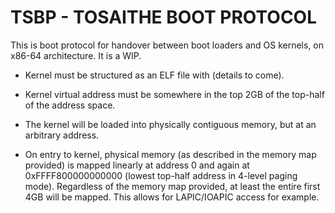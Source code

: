 # TSBP - TOSAITHE BOOT PROTOCOL

This is boot protocol for handover between boot loaders and OS kernels, on x86-64 architecture.
It is a WIP.

 * Kernel must be structured as an ELF file with (details to come).

 * Kernel virtual address must be somewhere in the top 2GB of the top-half of the address space.
 * The kernel will be loaded into physically contiguous memory, but at an arbitrary address.
 * On entry to kernel, physical memory (as described in the memory map provided) is mapped
   linearly at address 0 and again at 0xFFFF800000000000 (lowest top-half address in 4-level
   paging mode).
   Regardless of the memory map provided, at least the entire first 4GB will be mapped.
   This allows for LAPIC/IOAPIC access for example.
